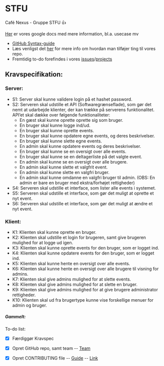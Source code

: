 # STFU
Café Nexus - Gruppe STFU :+1: 

[Her](https://docs.google.com/document/d/1_j1ZEVx0nU_N87oObxM9vNFDwwM2IIOCrq8Y3ME7hMY/edit?usp=sharing) er vores google docs med mere information, bl.a. usecase mv

- [GitHub Syntax-guide](https://help.github.com/articles/basic-writing-and-formatting-syntax)
- Læs venligst det [her](https://github.com/Distribuerede-Systemer-2017/STFU/edit/master/CONTRIBUTING.md) for mere info om hvordan man tilføjer ting til vores repo.
- Fremtidig to-do forefindes i vores [issues](https://github.com/Distribuerede-Systemer-2017/STFU/issues)/[projects](https://github.com/Distribuerede-Systemer-2017/STFU/projects)

## Kravspecifikation:

### Server:
- S1: Server skal kunne validere login på et hashet password.
- S2: Serveren skal udstille et API (Softwaregrænseflade), som gør det nemt at udarbejde klienter, der kan trække på serverens funktionalitet. API’et skal dække over følgende funktionaliteter:
   - En gæst skal kunne oprette oprette sig som bruger.
   - En bruger skal kunne logge ind/ud.
   - En bruger skal kunne oprette events.
   - En bruger skal kunne opdatere egne events, og deres beskrivelser. 
   - En bruger skal kunne slette egne events. 
   - En admin skal kunne opdatere events og deres beskrivelser.
   - En bruger skal kunne se en oversigt over alle events.
   - En bruger skal kunne se en deltagerliste på det valgte event.
   - En admin skal kunne se en oversigt over alle brugere. 
   - En admin skal kunne slette et valgfrit event.
   - En admin skal kunne slette en valgfri bruger. 
   - En admin skal kunne omdanne en valgfri bruger til admin. (OBS: En admin er bare en bruger med ekstra/forhøjet rettigheder)
- S4: Serveren skal udstille et interface, som lister alle events i systemet. 
- S5: Serveren skal udstille et interface, som gør det muligt at oprette et nyt event.
- S6: Serveren skal udstille et interface, som gør det muligt at ændre et nyt event.

### Klient:
- K1: Klienten skal kunne oprette en bruger.
- K2: Klienten skal udstille et login for brugeren, samt give brugeren mulighed for at logge ud igen. 
- K3: Klienten skal kunne oprette events for den bruger, som er logget ind. 
- K4: Klienten skal kunne opdatere events for den bruger, som er logget ind. 
- K5: Klienten skal kunne hente en oversigt over alle events.
- K6: Klienten skal kunne hente en oversigt over alle brugere til visning for admins.
- K7: Klienten skal give admins mulighed for at slette events.
- K8: Klienten skal give admins mulighed for at slette en bruger. 
- K9: Klienten skal give admins mulighed for at give brugere administrator rettigheder. 
- K10: Klienten skal ud fra brugertype kunne vise forskellige menuer for admin og bruger. 


##### Gammelt:
 To-do list:
- [x] Færdiggør Kravspec
- [x] Opret GitHub repo, samt team -- [Team](https://github.com/orgs/Distribuerede-Systemer-2017/teams/gruppe-stfu/members) 
- [x] Opret CONTRIBUTING file -- [Guide](https://github.com/blog/1184-contributing-guidelines) -- [Link](https://github.com/Distribuerede-Systemer-2017/STFU/edit/master/CONTRIBUTING.md)

